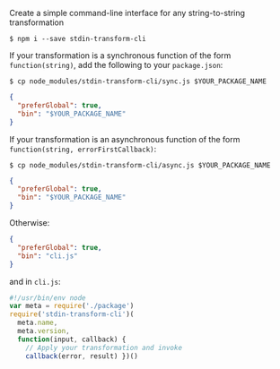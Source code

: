 Create a simple command-line interface for any string-to-string transformation

```shellsession
$ npm i --save stdin-transform-cli
```

If your transformation is a synchronous function of the form `function(string)`, add the following to your `package.json`:

```shellsession
$ cp node_modules/stdin-transform-cli/sync.js $YOUR_PACKAGE_NAME
```

```json
{
  "preferGlobal": true,
  "bin": "$YOUR_PACKAGE_NAME"
}
```

If your transformation is an asynchronous function of the form `function(string, errorFirstCallback)`:

```shellsession
$ cp node_modules/stdin-transform-cli/async.js $YOUR_PACKAGE_NAME
```

```json
{
  "preferGlobal": true,
  "bin": "$YOUR_PACKAGE_NAME"
}
```

Otherwise:

```json
{
  "preferGlobal": true,
  "bin": "cli.js"
}
```

and in `cli.js`:

```javascript
#!/usr/bin/env node
var meta = require('./package')
require('stdin-transform-cli')(
  meta.name,
  meta.version,
  function(input, callback) {
    // Apply your transformation and invoke
    callback(error, result) })()
```
